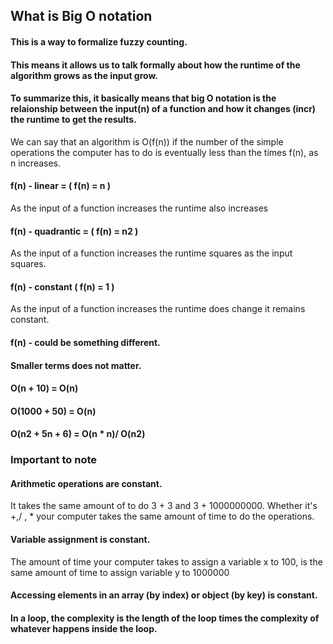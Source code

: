 ## What is Big O notation
#### This is a way to formalize fuzzy counting.
#### This means it allows us to talk formally about how the runtime of the algorithm grows as the input grow. 
#### To summarize this, it basically means that big O notation is the relaionship between the input(n) of a function and how it changes (incr) the runtime to get the results.
We can say that an algorithm is O(f(n)) if the number of the simple operations the computer has to do is eventually less than the times f(n), as n increases.

#### f(n) - linear = ( f(n) = n )
As the input of a function increases the runtime also increases
#### f(n) - quadrantic = ( f(n) = n2 )
As the input of a function increases the runtime squares as the input squares.
#### f(n) - constant ( f(n) = 1 )
As the input of a function increases the runtime does change it remains constant.
#### f(n) - could be something different.

#### Smaller terms does not matter.
#### O(n + 10) = O(n)
#### O(1000 + 50) = O(n)
#### O(n2 + 5n + 6) = O(n * n)/ O(n2)

### Important to note
#### Arithmetic operations are constant.
It takes the same amount of to do 3 + 3 and 3 + 1000000000. Whether it's +,/ , * your computer takes the same amount of time to do the operations.
#### Variable assignment is constant.
The amount of time your computer takes to assign a variable x to 100, is the same amount of time to assign variable y to 1000000
#### Accessing elements in an array (by index) or object (by key) is constant.
#### In a loop, the complexity is the length of the loop times the complexity of whatever happens inside the loop.